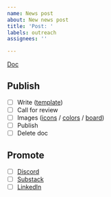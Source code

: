 ```yaml
---
name: News post
about: New news post
title: 'Post: '
labels: outreach
assignees: ''

---
```


[Doc]()

## Publish
- [ ] Write ([template](https://docs.google.com/document/d/1PZlTiMyIxzx-R377MrntvDevugI3DG8LEZx5RPTzM4s/edit?usp=sharing))
- [ ] Call for review
- [ ] Images ([icons](https://fontawesome.com/search?o=r&m=free) / [colors](https://designsystem.digital.gov/design-tokens/color/system-tokens/) / [board](https://www.figma.com/design/GsHY2OGkxXmlcKhREfaKY0/ScanGov-brand-assets?node-id=0-1&t=jXjE31bO5pIAgzst-1))
- [ ] Publish
- [ ] Delete doc

## Promote
- [ ] [Discord](https://discord.gg/EPCXEMAX5y)
- [ ] [Substack](https://scangov.substack.com/)
- [ ] [LinkedIn](https://www.linkedin.com/company/scangov)
